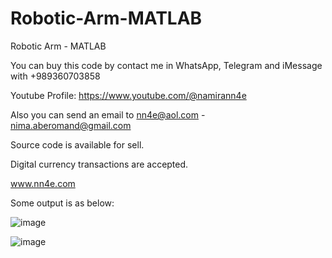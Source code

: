 # Robotic-Arm-MATLAB
Robotic Arm - MATLAB

You can buy this code by contact me in WhatsApp, Telegram and iMessage with +989360703858

Youtube Profile: https://www.youtube.com/@namirann4e

Also you can send an email to nn4e@aol.com - nima.aberomand@gmail.com

Source code is available for sell.

Digital currency transactions are accepted.

www.nn4e.com

Some output is as below:

![image](https://github.com/user-attachments/assets/a00d7590-4d00-4723-8707-ba98a32524f1)

![image](https://github.com/user-attachments/assets/18235c09-c7b5-4dc9-9e35-9c87b04a3ffd)
